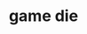 ---
layout: activities
title: game die
emoji: game_die
permalink: 🎲.html
image: assets/img/3moji/game_die.png
---